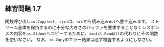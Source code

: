 ## 練習問題 1.7

関数呼び出し`io.Copy(dst, src)`は、`src`から読み込み`dst`へ書き込みます。
ストリーム全体を保持するのに十分な大きさのバッファを要求することなくレスポンスの内容を`os.Stdout`へコピーするために、`ioutil.ReadAll`の代わりにその関数を使いなさい。
なお、`io.Copy`のエラー結果は必ず検査するようにしなさい。
